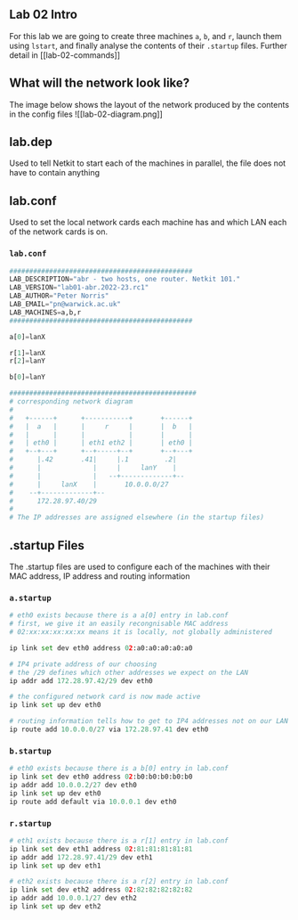 
## Lab 02 Intro
For this lab we are going to create three machines `a`, `b`, and `r`, launch them using `lstart`, and finally analyse the contents of their `.startup` files. 
Further detail in [[lab-02-commands]]

## What will the network look like?
The image below shows the layout of the network produced by the contents in the config files
![[lab-02-diagram.png]]

## lab.dep
Used to tell Netkit to start each of the machines in parallel, the file does not have to contain anything 

## lab.conf
Used to set the local network cards each machine has and which LAN each of the network cards is on. 

### `lab.conf`

```python 
##############################################
LAB_DESCRIPTION="abr - two hosts, one router. Netkit 101."
LAB_VERSION="lab01-abr.2022-23.rc1"
LAB_AUTHOR="Peter Norris"
LAB_EMAIL="pn@warwick.ac.uk"
LAB_MACHINES=a,b,r
##############################################

a[0]=lanX

r[1]=lanX
r[2]=lanY

b[0]=lanY

###############################################
# corresponding network diagram
#
#   +------+      +-----------+       +------+       
#   |  a   |      |     r     |       |  b   |        
#   |      |      |           |       |      |        
#   | eth0 |      | eth1 eth2 |       | eth0 |        
#   +--+---+      +--+-----+--+       +--+---+       
#      |.42       .41|     |.1         .2|           
#      |             |     |     lanY    |           
#      |             |   --+-------------+--         
#      |     lanX    |       10.0.0.0/27             
#    --+-------------+--                             
#      172.28.97.40/29
#
# The IP addresses are assigned elsewhere (in the startup files)
```


## .startup Files
The .startup files are used to configure each of the machines with their MAC address, IP address and routing information

### `a.startup`

``` python 
# eth0 exists because there is a a[0] entry in lab.conf
# first, we give it an easily recongnisable MAC address
# 02:xx:xx:xx:xx:xx means it is locally, not globally administered

ip link set dev eth0 address 02:a0:a0:a0:a0:a0

# IP4 private address of our choosing
# the /29 defines which other addresses we expect on the LAN
ip addr add 172.28.97.42/29 dev eth0

# the configured network card is now made active
ip link set up dev eth0

# routing information tells how to get to IP4 addresses not on our LAN
ip route add 10.0.0.0/27 via 172.28.97.41 dev eth0
```

### `b.startup`

```python
# eth0 exists because there is a b[0] entry in lab.conf
ip link set dev eth0 address 02:b0:b0:b0:b0:b0
ip addr add 10.0.0.2/27 dev eth0
ip link set up dev eth0
ip route add default via 10.0.0.1 dev eth0
```

### `r.startup`

```python
# eth1 exists because there is a r[1] entry in lab.conf
ip link set dev eth1 address 02:81:81:81:81:81
ip addr add 172.28.97.41/29 dev eth1
ip link set up dev eth1

# eth2 exists because there is a r[2] entry in lab.conf
ip link set dev eth2 address 02:82:82:82:82:82
ip addr add 10.0.0.1/27 dev eth2
ip link set up dev eth2
```